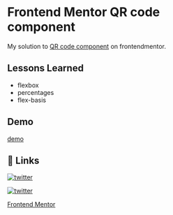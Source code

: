 
# Frontend Mentor QR code component

My solution to [QR code component](https://www.frontendmentor.io/challenges/qr-code-component-iux_sIO_H) on frontendmentor.

## Lessons Learned


- flexbox
- percentages
- flex-basis


## Demo


[demo](https://github.com/alexpenadev/fem-qrcode/new/main?readme=1)


## 🔗 Links

[![twitter](https://img.shields.io/badge/twitter-1DA1F2?style=for-the-badge&logo=twitter&logoColor=white)](https://twitter.com/alexpenadev)

[![twitter](https://img.shields.io/badge/GitHub-100000?style=for-the-badge&logo=github&logoColor=white)](https://github.com/alexpenadev)

[Frontend Mentor](https://www.frontendmentor.io/profile/alexpenadev)
